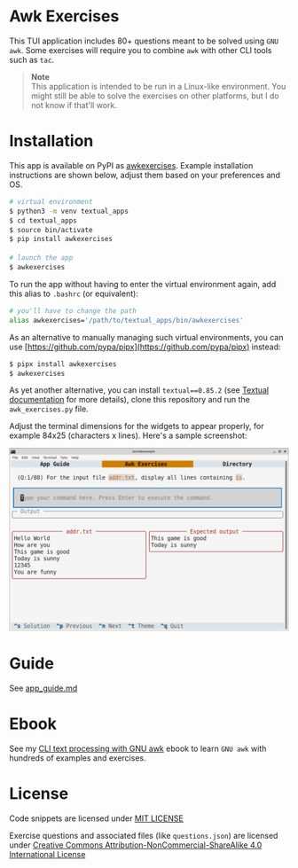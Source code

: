 # Awk Exercises

This TUI application includes 80+ questions meant to be solved using `GNU awk`. Some exercises will require you to combine `awk` with other CLI tools such as `tac`.

> **Note**  
> This application is intended to be run in a Linux-like environment. You might still be able to solve the exercises on other platforms, but I do not know if that'll work.

# Installation

This app is available on PyPI as [awkexercises](https://pypi.org/project/awkexercises/). Example installation instructions are shown below, adjust them based on your preferences and OS.

```bash
# virtual environment
$ python3 -m venv textual_apps
$ cd textual_apps
$ source bin/activate
$ pip install awkexercises

# launch the app
$ awkexercises
```

To run the app without having to enter the virtual environment again, add this alias to `.bashrc` (or equivalent):

```bash
# you'll have to change the path
alias awkexercises='/path/to/textual_apps/bin/awkexercises'
```

As an alternative to manually managing such virtual environments, you can use [https://github.com/pypa/pipx](https://github.com/pypa/pipx) instead:

```bash
$ pipx install awkexercises
$ awkexercises
```

As yet another alternative, you can install `textual==0.85.2` (see [Textual documentation](https://textual.textualize.io/getting_started/) for more details), clone this repository and run the `awk_exercises.py` file.

Adjust the terminal dimensions for the widgets to appear properly, for example 84x25 (characters x lines). Here's a sample screenshot:

<p align="center"><img src="./awk_exercises.png" alt="Sample screenshot for Awk exercises" /></p>

# Guide

See [app_guide.md](./app_guide.md)

# Ebook

See my [CLI text processing with GNU awk](https://github.com/learnbyexample/learn_gnuawk) ebook to learn `GNU awk` with hundreds of examples and exercises.

# License

Code snippets are licensed under [MIT LICENSE](../LICENSE)

Exercise questions and associated files (like `questions.json`) are licensed under [Creative Commons Attribution-NonCommercial-ShareAlike 4.0 International License](https://creativecommons.org/licenses/by-nc-sa/4.0/)

